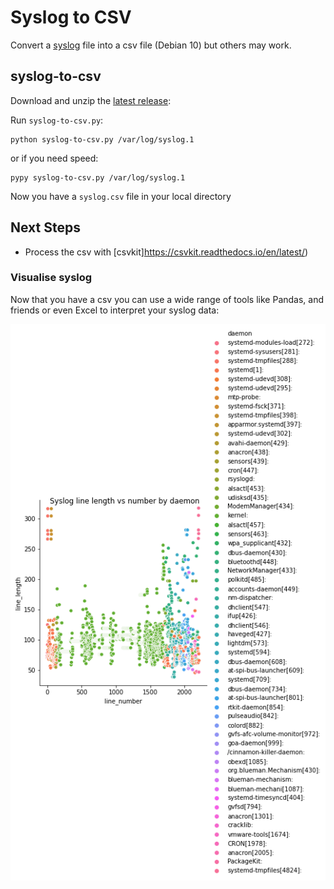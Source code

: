 # Syslog to CSV
Convert a [syslog](https://tools.ietf.org/html/rfc5424) file into a csv file (Debian 10) but others may work.

## syslog-to-csv
Download and unzip the [latest release](https://github.com/gm3dmo/syslog-to-csv/releases/latest):


Run `syslog-to-csv.py`:

```
python syslog-to-csv.py /var/log/syslog.1
```
or if you need speed:

```
pypy syslog-to-csv.py /var/log/syslog.1
```

Now you have a `syslog.csv` file in your local directory


## Next Steps

- Process the csv with [csvkit]https://csvkit.readthedocs.io/en/latest/)

### Visualise syslog
Now that you have a csv you can use a wide range of tools like Pandas, and friends or even Excel to interpret your syslog data:

![Syslog Visualized](images/syslog-visualized.png)
